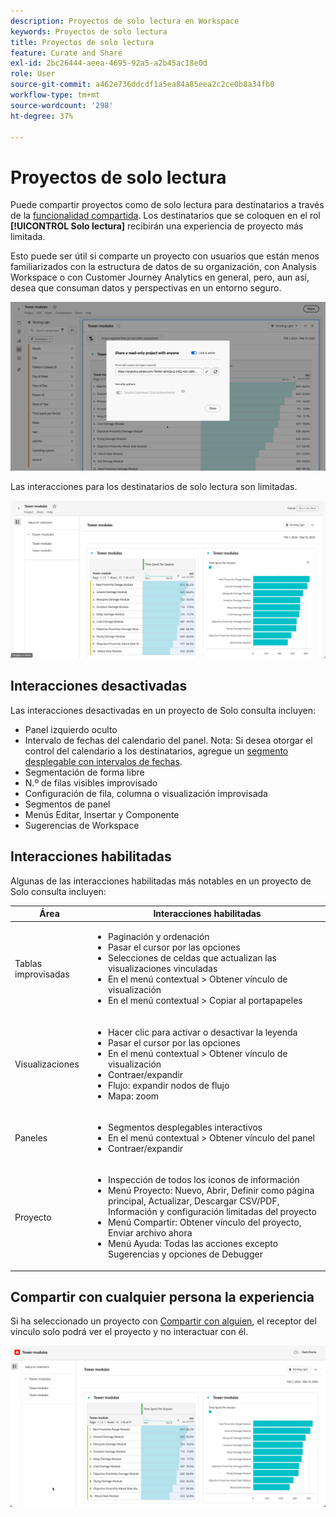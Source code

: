 ```yaml
---
description: Proyectos de solo lectura en Workspace
keywords: Proyectos de solo lectura
title: Proyectos de solo lectura
feature: Curate and Share
exl-id: 2bc26444-aeea-4695-92a5-a2b45ac18e0d
role: User
source-git-commit: a462e736ddcdf1a5ea84a85eea2c2ce0b8a34fb0
workflow-type: tm+mt
source-wordcount: '298'
ht-degree: 37%

---
```


# Proyectos de solo lectura

Puede compartir proyectos como de solo lectura para destinatarios a través de la [funcionalidad compartida](/help/analysis-workspace/curate-share/share-projects.md). Los destinatarios que se coloquen en el rol **[!UICONTROL Solo lectura]** recibirán una experiencia de proyecto más limitada.

Esto puede ser útil si comparte un proyecto con usuarios que están menos familiarizados con la estructura de datos de su organización, con Analysis Workspace o con Customer Journey Analytics en general, pero, aun así, desea que consuman datos y perspectivas en un entorno seguro.

![Compartir como de solo lectura](assets/read-only-project-sender.png)

Las interacciones para los destinatarios de solo lectura son limitadas.

![Compartir como de solo lectura recibido](assets/read-only-project-receiver.png)

## Interacciones desactivadas

Las interacciones desactivadas en un proyecto de Solo consulta incluyen:

* Panel izquierdo oculto
* Intervalo de fechas del calendario del panel. Nota: Si desea otorgar el control del calendario a los destinatarios, agregue un [segmento desplegable con intervalos de fechas](https://experienceleague.adobe.com/docs/analytics-learn/tutorials/analysis-workspace/using-panels/using-drop-down-filters.html?lang=es).
* Segmentación de forma libre
* N.º de filas visibles improvisado
* Configuración de fila, columna o visualización improvisada
* Segmentos de panel
* Menús Editar, Insertar y Componente
* Sugerencias de Workspace

## Interacciones habilitadas

Algunas de las interacciones habilitadas más notables en un proyecto de Solo consulta incluyen:

| Área | Interacciones habilitadas |
| --- | --- |
| Tablas improvisadas | <ul><li>Paginación y ordenación</li><li>Pasar el cursor por las opciones</li><li>Selecciones de celdas que actualizan las visualizaciones vinculadas</li><li>En el menú contextual > Obtener vínculo de visualización</li><li>En el menú contextual > Copiar al portapapeles</li></ul> |
| Visualizaciones | <ul><li>Hacer clic para activar o desactivar la leyenda</li><li>Pasar el cursor por las opciones</li><li>En el menú contextual > Obtener vínculo de visualización</li><li>Contraer/expandir</li><li>Flujo: expandir nodos de flujo</li><li>Mapa: zoom</li></ul> |
| Paneles | <ul><li>Segmentos desplegables interactivos</li><li>En el menú contextual > Obtener vínculo del panel</li><li>Contraer/expandir</li></ul> |
| Proyecto | <ul><li>Inspección de todos los iconos de información</li><li>Menú Proyecto: Nuevo, Abrir, Definir como página principal, Actualizar, Descargar CSV/PDF, Información y configuración limitadas del proyecto</li><li>Menú Compartir: Obtener vínculo del proyecto, Enviar archivo ahora</li><li>Menú Ayuda: Todas las acciones excepto Sugerencias y opciones de Debugger</li></ul> |


## Compartir con cualquier persona la experiencia

Si ha seleccionado un proyecto con [Compartir con alguien](share-projects.md#share-a-project-with-anyone-no-login-required), el receptor del vínculo solo podrá ver el proyecto y no interactuar con él.

![Compartir con cualquier persona](assets/share-with-anyone-receiver.png)
